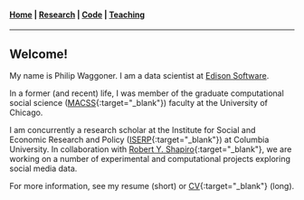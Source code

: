 #### [Home](https://pdwaggoner.github.io) | [Research](/Research.md) | [Code](/Code.md) | [Teaching](/Teach.md)
___________

## Welcome!

My name is Philip Waggoner. I am a data scientist at [Edison Software](https://www.edison.tech/). 

In a former (and recent) life, I was member of the graduate computational social science ([MACSS](https://macss.uchicago.edu/directory/philip-waggoner){:target="_blank"}) faculty at the University of Chicago.

I am concurrently a research scholar at the Institute for Social and Economic Research and Policy ([ISERP](http://iserp.columbia.edu/people/philip-d-waggoner){:target="_blank"}) at Columbia University. In collaboration with [Robert Y. Shapiro](https://www.sipa.columbia.edu/faculty-research/faculty-directory/robert-shapiro){:target="_blank"}, we are working on a number of experimental and computational projects exploring social media data.

For more information, see my resume (short) or [CV](https://www.dropbox.com/s/ikt228v5lmobro2/Philip%20Waggoner_CV.pdf?dl=0){:target="_blank"} (long).
